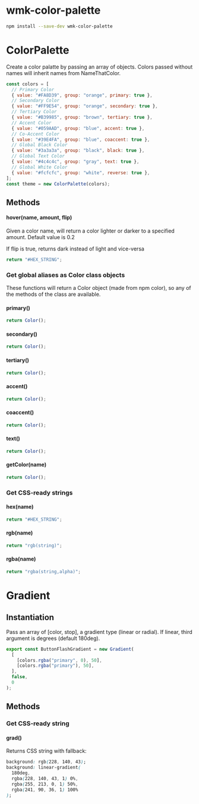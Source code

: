 # wmk-color-palette

```sh
npm install --save-dev wmk-color-palette
```

# ColorPalette

Create a color palatte by passing an array of objects. Colors passed without names will inherit names from NameThatColor.

```js
const colors = [
  // Primary Color
  { value: "#FA8D39", group: "orange", primary: true },
  // Secondary Color
  { value: "#FF9E54", group: "orange", secondary: true },
  // Tertiary Color
  { value: "#B39985", group: "brown", tertiary: true },
  // Accent Color
  { value: "#059AAD", group: "blue", accent: true },
  // Co-Accent Color
  { value: "#39E4FA", group: "blue", coaccent: true },
  // Global Black Color
  { value: "#3a3a3a", group: "black", black: true },
  // Global Text Color
  { value: "#4c4c4c", group: "gray", text: true },
  // Global White Color
  { value: "#fcfcfc", group: "white", reverse: true },
];
const theme = new ColorPalette(colors);
```

## Methods

#### hover(name, amount, flip)

Given a color name, will return a color lighter or darker
to a specified amount. Default value is 0.2

If flip is true, returns dark instead of light and vice-versa

```js
return "#HEX_STRING";
```

### Get global aliases as Color class objects

These functions will return a Color object (made from npm color), so any of the methods of the class are available.

#### primary()

```js
return Color();
```

#### secondary()

```js
return Color();
```

#### tertiary()

```js
return Color();
```

#### accent()

```js
return Color();
```

#### coaccent()

```js
return Color();
```

#### text()

```js
return Color();
```

#### getColor(name)

```js
return Color();
```

### Get CSS-ready strings

#### hex(name)

```js
return "#HEX_STRING";
```

#### rgb(name)

```js
return "rgb(string)";
```

#### rgba(name)

```js
return "rgba(string,alpha)";
```

# Gradient

## Instantiation

Pass an array of [color, stop], a gradient type (linear or radial).
If linear, third argument is degrees (default 180deg).

```js
export const ButtonFlashGradient = new Gradient(
  [
    [colors.rgba("primary", 0), 50],
    [colors.rgba("primary"), 50],
  ],
  false,
  0
);
```

## Methods

### Get CSS-ready string

#### grad()

Returns CSS string with fallback:

```css
background: rgb(228, 140, 43);
background: linear-gradient(
  180deg,
  rgba(228, 140, 43, 1) 0%,
  rgba(255, 213, 0, 1) 50%,
  rgba(241, 90, 36, 1) 100%
);
```
